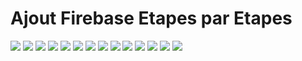 # Ajout Firebase Etapes par Etapes

![](Screenshot2.png)
![](Screenshot3.png)
![](Screenshot4.jpg)
![](Screenshot5.png)
![](Screenshot6.png)
![](Screenshot7.jpg)
![](Screenshot8.png)
![](Screenshot9.jpg)
![](Screenshot10.png)
![](Screenshot11.png)
![](Screenshot12.png)
![](Screenshot13.jpg)
![](Screenshot14.png)
![](Screenshot15.png)


